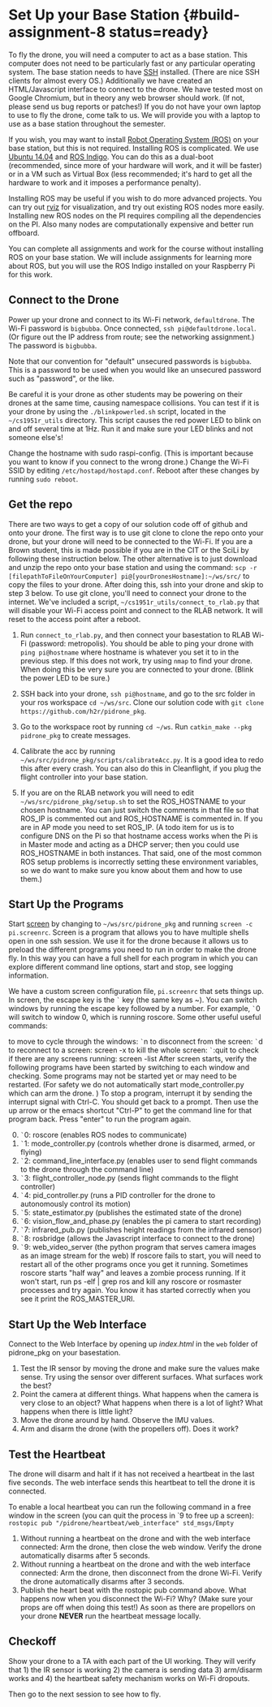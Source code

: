 # Set Up your Base Station {#build-assignment-8 status=ready}

To fly the drone, you will need a computer to act as a base station. This computer does not need to be particularly fast or any particular operating system. The base station needs to have [SSH](https://en.wikipedia.org/wiki/Secure_Shell) installed. (There are nice SSH clients for almost every OS.) Additionally we have created an HTML/Javascript interface to connect to the drone. We have tested most on Google Chromium, but in theory any web browser should work. (If not, please send us bug reports or patches!) If you do not have your own laptop to use to fly the drone, come talk to us. We will provide you with a laptop to use as a base station throughout the semester.

If you wish, you may want to install [Robot Operating System (ROS)](http://www.ros.org/)  on your base station, but this is not required. Installing ROS is complicated. We use [Ubuntu 14.04](http://releases.ubuntu.com/14.04/)  and [ROS Indigo](http://wiki.ros.org/indigo). You can do this as a dual-boot (recommended, since more of your hardware will work, and it will be faster) or in a VM such as Virtual Box (less recommended; it's hard to get all the hardware to work and it imposes a performance penalty).

Installing ROS may be useful if you wish to do more advanced projects. You can try out [rviz](http://wiki.ros.org/rviz) for visualization, and try out existing ROS nodes more easily. Installing new ROS nodes on the PI requires compiling all the dependencies on the PI. Also many nodes are computationally expensive and better run offboard.

You can complete all assignments and work for the course without installing ROS on your base station. We will include assignments for learning more about ROS, but you will use the ROS Indigo installed on your Raspberry Pi for this work.

## Connect to the Drone
Power up your drone and connect to its Wi-Fi network, `defaultdrone`. The Wi-Fi password is `bigbubba`. Once connected, `ssh pi@defaultdrone.local`. (Or figure out the IP address from route; see the networking assignment.) The password is `bigbubba`.

Note that our convention for "default" unsecured passwords is `bigbubba`. This is a password to be used when you would like an unsecured password such as "password", or the like.

Be careful it is your drone as other students may be powering on their drones at the same time, causing namespace collisions. You can test if it is your drone by using the `./blinkpowerled.sh` script, located in the `~/cs1951r_utils` directory. This script causes the red power LED to blink on and off several time at 1Hz. Run it and make sure your LED blinks and not someone else's!

Change the hostname with sudo raspi-config. (This is important because you want to know if you connect to the wrong drone.) Change the Wi-Fi SSID by editing `/etc/hostapd/hostapd.conf`. Reboot after these changes by running `sudo reboot`.

## Get the repo
There are two ways to get a copy of our solution code off of github and onto your drone. The first way is to use git clone to clone the repo onto your drone, but your drone will need to be connected to the Wi-Fi. If you are a Brown student, this is made possible if you are in the CIT or the SciLi by following these instruction below. The other alternative is to just download and unzip the repo onto your base station and using the command: `scp -r [filepathToFileOnYourComputer] pi@[yourDronesHostname]:~/ws/src/` to copy the files to your drone. After doing this, ssh into your drone and skip to step 3 below.
To use git clone, you'll need to connect your drone to the internet. We've included a script, `~/cs1951r_utils/connect_to_rlab.py` that will disable your Wi-Fi access point and connect to the RLAB network. It will reset to the access point after a reboot.

1. Run `connect_to_rlab.py`, and then connect your basestation to RLAB Wi-Fi (password: metropolis). You should be able to ping your drone with `ping pi@hostname` where hostname is whatever you set it to in the previous step. If this does not work, try using `nmap` to find your drone. When doing this be very sure you are connected to your drone. (Blink the power LED to be sure.)

2. SSH back into your drone, `ssh pi@hostname`, and go to the src folder in your ros workspace `cd ~/ws/src`. Clone our solution code with `git clone https://github.com/h2r/pidrone_pkg`.

3. Go to the workspace root by running `cd ~/ws`. Run `catkin_make --pkg pidrone_pkg` to create messages.

4. Calibrate the acc by running `~/ws/src/pidrone_pkg/scripts/calibrateAcc.py`. It is a good idea to redo this after every crash. You can also do this in Cleanflight, if you plug the flight controller into your base station.

5. If you are on the RLAB network you will need to edit `~/ws/src/pidrone_pkg/setup.sh` to set the ROS_HOSTNAME to your chosen hostname. You can just switch the comments in that file so that ROS_IP is commented out and ROS_HOSTNAME is commented in. If you are in AP mode you need to set ROS_IP. (A todo item for us is to configure DNS on the Pi so that hostname access works when the Pi is in Master mode and acting as a DHCP server; then you could use ROS_HOSTNAME in both instances. That said, one of the most common ROS setup problems is incorrectly setting these environment variables, so we do want to make sure you know about them and how to use them.)

## Start Up the Programs
Start [screen](https://www.gnu.org/software/screen/) by changing to `~/ws/src/pidrone_pkg` and running `screen -c pi.screenrc`. Screen is a program that allows you to have multiple shells open in one ssh session. We use it for the drone because it allows us to preload the different programs you need to run in order to make the drone fly. In this way you can have a full shell for each program in which you can explore different command line options, start and stop, see logging information.

We have a custom screen configuration file, `pi.screenrc` that sets things up. In screen, the escape key is the <code>&#96;</code> key (the same key as ~). You can switch windows by running the escape key followed by a number. For example, <code>&#96;</code>0 will switch to window 0, which is running roscore. Some other useful useful commands:

to move to cycle through the windows: <code>&#96;</code>n
to disconnect from the screen: <code>&#96;</code>d
to reconnect to a screen: screen -x
to kill the whole screen: <code>&#96;</code>:quit
to check if there are any screens running: screen -list
After screen starts, verify the following programs have been started by switching to each window and checking. Some programs may not be started yet or may need to be restarted. (For safety we do not automatically start mode_controller.py which can arm the drone. )  To stop a program, interrupt it by sending the interrupt signal with Ctrl-C.  You should get back to a prompt.  Then use the up arrow or the emacs shortcut "Ctrl-P" to get the command line for that program back.  Press "enter" to run the program again.   

0. <code>&#96;</code>0: roscore (enables ROS nodes to communicate)
1. <code>&#96;</code>1: mode_controller.py (controls whether drone is disarmed, armed, or flying)
2. <code>&#96;</code>2: command_line_interface.py (enables user to send flight commands to the drone through the command line)
3. <code>&#96;</code>3: flight_controller_node.py (sends flight commands to the flight controller)
4. <code>&#96;</code>4: pid_controller.py (runs a PID controller for the drone to autonomously control its motion)
5. <code>&#96;</code>5: state_estimator.py (publishes the estimated state of the drone)
6. <code>&#96;</code>6: vision_flow_and_phase.py (enables the pi camera to start recording)
7. <code>&#96;</code>7: infrared_pub.py (publishes height readings from the infrared sensor)
8. <code>&#96;</code>8: rosbridge (allows the Javascript interface to connect to the drone)
9. <code>&#96;</code>9: web_video_server (the python program that serves camera images as an image stream for the web)
If roscore fails to start, you will need to restart all of the other programs once you get it running. Sometimes roscore starts "half way" and leaves a zombie process running. If it won't start, run ps -elf | grep ros and kill any roscore or rosmaster processes and try again. You know it has started correctly when you see it print the ROS_MASTER_URI.

## Start Up the Web Interface
Connect to the Web Interface by opening up _index.html_ in the `web` folder of pidrone_pkg on your basestation.

1) Test the IR sensor by moving the drone and make sure the values make sense. Try using the sensor over different surfaces. What surfaces work the best?
2) Point the camera at different things. What happens when the camera is very close to an object? What happens when there is a lot of light? What happens when there is little light?
3) Move the drone around by hand. Observe the IMU values.
4) Arm and disarm the drone (with the propellers off). Does it work?

## Test the Heartbeat
The drone will disarm and halt if it has not received a heartbeat in the last five seconds. The web interface sends this heartbeat to tell the drone it is connected.

To enable a local heartbeat you can run the following command in a free window in the screen (you can quit the process in \`9 to free up a screen): `rostopic pub "/pidrone/heartbeat/web_interface" std_msgs/Empty`

1) Without running a heartbeat on the drone and with the web interface connected: Arm the drone, then close the web window. Verify the drone automatically disarms after 5 seconds.
2) Without running a heartbeat on the drone and with the web interface connected: Arm the drone, then disconnect from the drone Wi-Fi. Verify the drone automatically disarms after 3 seconds.
3) Publish the heart beat with the rostopic pub command above. What happens now when you disconnect the Wi-Fi? Why? (Make sure your props are off when doing this test!)
As soon as there are propellors on your drone **NEVER** run the heartbeat message locally.

## Checkoff
Show your drone to a TA with each part of the UI working. They will verify that 1) the IR sensor is working 2) the camera is sending data 3) arm/disarm works and 4) the heartbeat safety mechanism works on Wi-Fi dropouts.

Then go to the next session to see how to fly.
